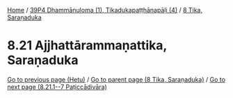 
[Home](/) / [39P4 Dhammānuloma (1), Tikadukapaṭṭhānapāḷi (4)](../../39P4.md) / [8 Tika, Saraṇaduka](../8.md)

# 8.21 Ajjhattārammaṇattika, Saraṇaduka


[Go to previous page (Hetu)](8.20/8.20.1--7/Hetu.md) / [Go to parent page (8 Tika, Saraṇaduka)](../8.md) / [Go to next page (8.21.1--7 Paṭiccādivāra)](8.21/8.21.1--7.md)


